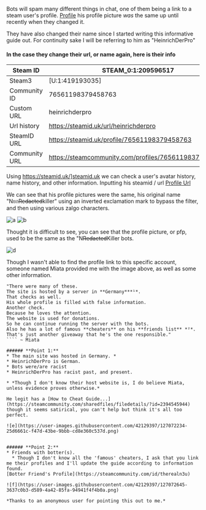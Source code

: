 Bots will spam many different things in chat, one of them being a link to a steam user's profile.
[Profile](https://steamcommunity.com/id/HeinrichDerPro) his profile picture *was* the same up until recently when they changed it.

They have also changed their name since I started writing this informative guide out. For continuity sake I will be referring to him as "HeinrichDerPro"

#### In the case they change their url, or name again, here is their info
Steam ID | STEAM_0:1:209596517
------------ | -------------
Steam3 | [U:1:419193035]
Community ID | 76561198379458763
Custom URL | heinrichderpro
Url history | https://steamid.uk/url/heinrichderpro
SteamID URL | https://steamid.uk/profile/76561198379458763
Community URL | https://steamcommunity.com/profiles/76561198379458763

Using https://steamid.uk/]steamid.uk we can check a user's avatar history, name history, and other information.
Inputting his steamid / url 
[Profile Url](https://steamid.uk/profile/76561198379458763)

We can see that his profile pictures were the same, his original name "Nยก~~Redacted~~killer" using an inverted exclamation mark to bypass the filter, and then using various zalgo characters.

![a](https://user-images.githubusercontent.com/42129397/127070961-427e4ddc-4af7-4fe0-a2ea-aa39a2e06dd9.png)
![b](https://user-images.githubusercontent.com/42129397/127070968-2257db91-9d79-4210-904f-57d06cb8309d.png)

Thought it is difficult to see, you can see that the profile picture, or pfp, used to be the same as the "N~~Redacted~~Killer bots.

![d](https://user-images.githubusercontent.com/42129397/127071023-7bd155f5-33a4-4ea2-9c9d-cb3efc7794cf.png)


Though I wasn't able to find the profile link to this specific account, someone named Miata provided me with the image above, as well as some other information.

````
"There were many of these. 
The site is hosted by a server in **Germany***¹*. 
That checks as well. 
His whole profile is filled with false information. 
Another check. 
Because he loves the attention. 
The website is used for donations. 
So he can continue running the server with the bots. 
Also he has a lot of famous **cheaters** on his **friends list** *²*. 
That's just another giveaway that he's the one responsible."
```` ~ Miata

###### **Point 1:** 
* The main site was hosted in Germany. *
* HeinrichDerPro is German.
* Bots were/are racist
* HeinrichDerPro has racist past, and present.

* *Though I don't know their host website is, I do believe Miata, unless evidence proves otherwise.*

He legit has a [How to Cheat Guide...] (https://steamcommunity.com/sharedfiles/filedetails/?id=2394545944) though it seems satirical, you can't help but think it's all too perfect.

![e](https://user-images.githubusercontent.com/42129397/127072234-25d6661c-f47d-43be-9bbb-cd8e360c537d.png)


###### **Point 2:**
* Friends with botter(s).
  * Though I don't know all the 'famous' cheaters, I ask that you link me their profiles and I'll update the guide according to information found.
[Botter Friend's Profile](https://steamcommunity.com/id/therealn3u)

![f](https://user-images.githubusercontent.com/42129397/127072645-3637c0b3-d589-4a42-85fa-94941f4f4b0a.png)

*Thanks to an anonymous user for pointing this out to me.*
